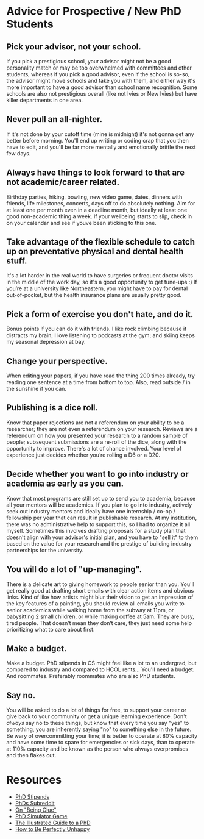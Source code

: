 # Advice for Prospective / New PhD Students

## Pick your advisor, not your school.
If you pick a prestigious school, your advisor might not be a good personality match or may be too overwhelmed with committees and other students, whereas if you pick a good advisor, even if the school is so-so, the advisor might move schools and take you with them, and either way it's more important to have a good advisor than school name recognition. Some schools are also not prestigious overall (like not Ivies or New Ivies) but have killer departments in one area. 

## Never pull an all-nighter.
If it's not done by your cutoff time (mine is midnight) it's not gonna get any better before morning. You'll end up writing or coding crap that you then have to edit, and you'll be far more mentally and emotionally brittle the next few days.

## Always have things to look forward to that are not academic/career related.
Birthday parties, hiking, bowling, new video game, dates, dinners with friends, life milestones, concerts, days off to do absolutely nothing. Aim for at least one per month even in a deadline month, but ideally at least one good non-academic thing a week. If your wellbeing starts to slip, check in on your calendar and see if youve been sticking to this one. 

## Take advantage of the flexible schedule to catch up on preventative physical and dental health stuff.
It's a lot harder in the real world to have surgeries or frequent doctor visits in the middle of the work day, so it's a good opportunity to get tune-ups :) If you’re at a university like Northeastern, you might have to pay for dental out-of-pocket, but the health insurance plans are usually pretty good.

## Pick a form of exercise you don't hate, and do it.
Bonus points if you can do it with friends. I like rock climbing because it distracts my brain; I love listening to podcasts at the gym; and skiing keeps my seasonal depression at bay.

## Change your perspective.
When editing your papers, if you have read the thing 200 times already, try reading one sentence at a time from bottom to top. Also, read outside / in the sunshine if you can.

## Publishing is a dice roll.
Know that paper rejections are not a referendum on your ability to be a researcher; they are not even a referendum on your research. Reviews are a referendum on how you presented your research to a random sample of people; subsequent submissions are a re-roll of the dice, along with the opportunity to improve. There's a lot of chance involved. Your level of experience just decides whether you’re rolling a D6 or a D20.

## Decide whether you want to go into industry or academia as early as you can.
Know that most programs are still set up to send you to academia, because all your mentors will be academics. If you plan to go into industry, actively seek out industry mentors and ideally have one internship / co-op / fellowship per year that can result in publishable research. At my institution, there was no administrative help to support this, so I had to organize it all myself. Sometimes this involves drafting proposals for a study plan that doesn't align with your advisor's initial plan, and you have to "sell it" to them based on the value for your research and the prestige of building industry partnerships for the university. 

## You will do a lot of "up-managing".
There is a delicate art to giving homework to people senior than you. You'll get really good at drafting short emails with clear action items and obvious links. Kind of like how artists might blur their vision to get an impression of the key features of a painting, you should review all emails you write to senior academics while walking home from the subway at 11pm, or babysitting 2 small children, or while making coffee at 5am. They are busy, tired people. That doesn’t mean they don’t care, they just need some help prioritizing what to care about first.

## Make a budget.
Make a budget. PhD stipends in CS might feel like a lot to an undergrad, but compared to industry and compared to HCOL rents... You'll need a budget. And roommates. Preferably roommates who are also PhD students. 

## Say no.
You will be asked to do a lot of things for free, to support your career or give back to your community or get a unique learning experience. Don't *always* say no to these things, but know that every time you say "yes" to something, you are inherently saying "no" to something else in the future. Be wary of overcommitting your time; it is better to operate at 80% capacity and have some time to spare for emergencies or sick days, than to operate at 110% capacity and be known as the person who always overpromises and then flakes out.

# Resources

- [PhD Stipends](https://www.phdstipends.com/results)
- [PhDs Subreddit](https://www.reddit.com/r/PhD/top/?t=all)
- [On "Being Glue"](https://www.noidea.dog/glue)
- [PhD Simulator Game](https://research.wmz.ninja/projects/phd/index.html)
- [The Illustrated Guide to a PhD](https://matt.might.net/articles/phd-school-in-pictures/)
- [How to Be Perfectly Unhappy](https://theoatmeal.com/comics/unhappy)

